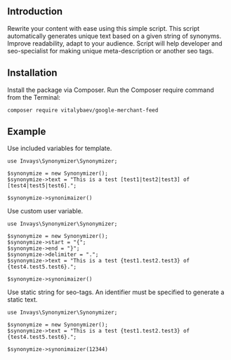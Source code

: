 ## Introduction
Rewrite your content with ease using this simple script. This script automatically generates unique text based on a given string of synonyms. Improve readability, adapt to your audience.
Script will help developer and seo-specialist for making unique meta-description or another seo tags.

## Installation

Install the package via Composer. Run the Composer require command from the Terminal:

```
composer require vitalybaev/google-merchant-feed
```

## Example

Use included variables for template.

```
use Invays\Synonymizer\Synonymizer;

$synonymize = new Synonymizer();
$synonymize->text = "This is a test [test1|test2|test3] of [test4|test5|test6].";

$synonymize->synonimaizer()

```

Use custom user variable.
```
use Invays\Synonymizer\Synonymizer;

$synonymize = new Synonymizer();
$synonymize->start = "{";
$synonymize->end = "}";
$synonymize->delimiter = ".";
$synonymize->text = "This is a test {test1.test2.test3} of {test4.test5.test6}.";

$synonymize->synonimaizer()

```

Use static string for seo-tags. An identifier must be specified to generate a static text. 

```
use Invays\Synonymizer\Synonymizer;

$synonymize = new Synonymizer();
$synonymize->text = "This is a test {test1.test2.test3} of {test4.test5.test6}.";

$synonymize->synonimaizer(12344) 

```
